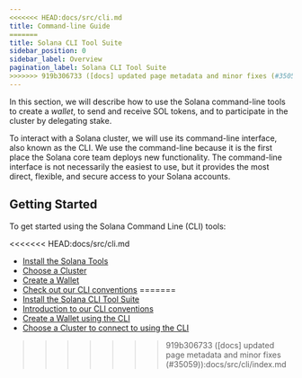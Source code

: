 ```yaml
---
<<<<<<< HEAD:docs/src/cli.md
title: Command-line Guide
=======
title: Solana CLI Tool Suite
sidebar_position: 0
sidebar_label: Overview
pagination_label: Solana CLI Tool Suite
>>>>>>> 919b306733 ([docs] updated page metadata and minor fixes (#35059)):docs/src/cli/index.md
---
```


In this section, we will describe how to use the Solana command-line tools to
create a _wallet_, to send and receive SOL tokens, and to participate in
the cluster by delegating stake.

To interact with a Solana cluster, we will use its command-line interface, also
known as the CLI. We use the command-line because it is the first place the
Solana core team deploys new functionality. The command-line interface is not
necessarily the easiest to use, but it provides the most direct, flexible, and
secure access to your Solana accounts.

## Getting Started

To get started using the Solana Command Line (CLI) tools:

<<<<<<< HEAD:docs/src/cli.md
- [Install the Solana Tools](cli/install-solana-cli-tools.md)
- [Choose a Cluster](cli/choose-a-cluster.md)
- [Create a Wallet](wallet-guide/cli.md)
- [Check out our CLI conventions](cli/conventions.md)
=======
- [Install the Solana CLI Tool Suite](./install.md)
- [Introduction to our CLI conventions](./intro.md)
- [Create a Wallet using the CLI](./wallets/index.md)
- [Choose a Cluster to connect to using the CLI](./examples/choose-a-cluster.md)
>>>>>>> 919b306733 ([docs] updated page metadata and minor fixes (#35059)):docs/src/cli/index.md
